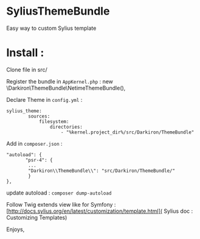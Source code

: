 # SyliusThemeBundle

Easy way to custom Sylius template

Install :
=========

Clone file in src/

Register the bundle in `AppKernel.php` :
	new \Darkiron\ThemeBundle\NetimeThemeBundle(),

Declare Theme in `config.yml` :

	sylius_theme:
    	    sources:
                filesystem:
                    directories:
                        - "%kernel.project_dir%/src/Darkiron/ThemeBundle"

Add in `composer.json` :

	"autoload": {
           "psr-4": {
            ...
            "Darkiron\\ThemeBundle\\": "src/Darkiron/ThemeBundle/"
            }
	},

update autoload :  `composer dump-autoload`

Follow Twig extends view like for Symfony :
[http://docs.sylius.org/en/latest/customization/template.html]( Sylius doc : Customizing Templates)


Enjoys, 
